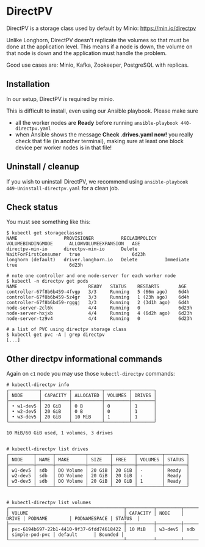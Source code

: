 # DirectPV

DirectPV is a storage class used by default by Minio: https://min.io/directpv

Unlike Longhorn, DirectPV doesn't replicate the volumes so that must be done at the application level. This means if a node is down, the volume on that node is down and the application must handle the problem.

Good use cases are: Minio, Kafka, Zookeeper, PostgreSQL with replicas. 

## Installation

In our setup, DirectPV is required by minio.

This is difficult to install, even using our Ansible playbook. Please make sure
- all the worker nodes are __Ready__ before running `ansible-playbook 440-directpv.yaml`
- when Ansible shows the message __Check .drives.yaml now!__ you really check that file (in another terminal), making sure at least one block device per worker nodes is in that file!

## Uninstall / cleanup

If you wish to uninstall DirectPV, we recommend using `ansible-playbook 449-Uninstall-directpv.yaml` for a clean job.

## Check status

You must see something like this:

```
$ kubectl get storageclasses
NAME                 PROVISIONER          RECLAIMPOLICY   VOLUMEBINDINGMODE      ALLOWVOLUMEEXPANSION   AGE
directpv-min-io      directpv-min-io      Delete          WaitForFirstConsumer   true                   6d23h
longhorn (default)   driver.longhorn.io   Delete          Immediate              true                   6d23h

# note one controller and one node-server for each worker node
$ kubectl -n directpv get pods
NAME                          READY   STATUS    RESTARTS       AGE
controller-67f8b6b459-4fvgp   3/3     Running   5 (66m ago)    6d4h
controller-67f8b6b459-5z4gr   3/3     Running   1 (23h ago)    6d4h
controller-67f8b6b459-rgggj   3/3     Running   2 (3d1h ago)   6d4h
node-server-2cl6k             4/4     Running   0              6d23h
node-server-hxjxb             4/4     Running   4 (6d2h ago)   6d23h
node-server-tz9v4             4/4     Running   0              6d23h

# a list of PVC using directpv storage class
$ kubectl get pvc -A | grep directpv
[...]
```

## Other directpv informational commands

Again on `c1` node you may use those `kubectl-directpv` commands:

```
# kubectl-directpv info
┌───────────┬──────────┬───────────┬─────────┬────────┐
│ NODE      │ CAPACITY │ ALLOCATED │ VOLUMES │ DRIVES │
├───────────┼──────────┼───────────┼─────────┼────────┤
│ • w1-dev5 │ 20 GiB   │ 0 B       │ 0       │ 1      │
│ • w2-dev5 │ 20 GiB   │ 0 B       │ 0       │ 1      │
│ • w3-dev5 │ 20 GiB   │ 10 MiB    │ 1       │ 1      │
└───────────┴──────────┴───────────┴─────────┴────────┘

10 MiB/60 GiB used, 1 volumes, 3 drives


# kubectl-directpv list drives
┌─────────┬──────┬───────────┬────────┬────────┬─────────┬────────┐
│ NODE    │ NAME │ MAKE      │ SIZE   │ FREE   │ VOLUMES │ STATUS │
├─────────┼──────┼───────────┼────────┼────────┼─────────┼────────┤
│ w1-dev5 │ sdb  │ DO Volume │ 20 GiB │ 20 GiB │ -       │ Ready  │
│ w2-dev5 │ sdb  │ DO Volume │ 20 GiB │ 20 GiB │ -       │ Ready  │
│ w3-dev5 │ sdb  │ DO Volume │ 20 GiB │ 20 GiB │ 1       │ Ready  │
└─────────┴──────┴───────────┴────────┴────────┴─────────┴────────┘


# kubectl-directpv list volumes
┌──────────────────────────────────────────┬──────────┬─────────┬───────┬────────────────┬──────────────┬─────────┐
│ VOLUME                                   │ CAPACITY │ NODE    │ DRIVE │ PODNAME        │ PODNAMESPACE │ STATUS  │
├──────────────────────────────────────────┼──────────┼─────────┼───────┼────────────────┼──────────────┼─────────┤
│ pvc-6194b697-22b1-4410-9f37-6fdd74618422 │ 10 MiB   │ w3-dev5 │ sdb   │ simple-pod-pvc │ default      │ Bounded │
└──────────────────────────────────────────┴──────────┴─────────┴───────┴────────────────┴──────────────┴─────────┘
```

